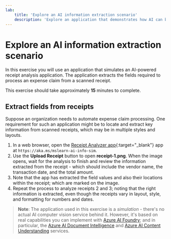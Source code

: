 ```yaml
---
lab:
    title: 'Explore an AI information extraction scenario'
    description: 'Explore an application that demonstrates how AI can be used to extract the information required for an expense claim from a scanned receipt.'
---
```


# Explore an AI information extraction scenario

In this exercise you will use an application that simulates an AI-powered receipt analysis application. The application extracts the fields required to process an expense claim from a scanned receipt.

This exercise should take approximately **15** minutes to complete.

## Extract fields from receipts

Suppose an organization needs to automate expense claim processing. One requirement for such an application might be to locate and extract key information from scanned receipts, which may be in multiple styles and layouts.

1. In a web browser, open the [Receipt Analyzer app](https://aka.ms/mslearn-ai-info-sim){:target="_blank"} app at `https://aka.ms/mslearn-ai-info-sim`.
1. Use the **Upload Receipt** button to open **receipt-1.png**. When the image opens, wait for the analysis to finish and review the information extracted from the receipt - which should include the vendor name, the transaction date, and the total amount.
1. Note that the app has extracted the field values and also their locations within the receipt; which are marked on the image.
1. Repeat the process to analyze receipts 2 and 3; noting that the right information is extracted, even though the receipts vary in layout, style, and formatting for numbers and dates.

> **Note**: The application used in this exercise is a *simulation* - there's no actual AI computer vision service behind it. However, it's based on real capabilities you can implement with [Azure AI Foundry](https://azure.microsoft.com/products/ai-foundry/); and in particular, the [Azure AI Document Intelligence](https://azure.microsoft.com/products/ai-services/ai-document-intelligence/) and [Azure AI Content Understanding](https://azure.microsoft.com/products/ai-services/ai-content-understanding) services.
